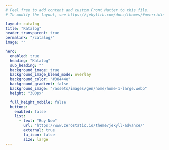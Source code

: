 ```yaml
---
# Feel free to add content and custom Front Matter to this file.
# To modify the layout, see https://jekyllrb.com/docs/themes/#overriding-theme-defaults

layout: catalog
title: "Katalog"
header_transparent: true
permalink: "/catalog/"
image: ""

hero:
  enabled: true
  heading: "Katalog"
  sub_heading: ""
  background_image: true
  background_image_blend_mode: overlay
  background_color: "#38444e"
  background_gradient: false
  background_image: "/assets/images/gen/home/home-1-large.webp"
  height: "300px"

  full_height_mobile: false
  buttons:
    enabled: false
    list:
      - text: "Buy Now"
        url: "https://www.zerostatic.io/theme/jekyll-advance/"
        external: true
        fa_icon: false
        size: large
---
```

